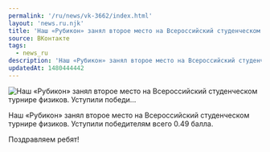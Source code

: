 ```yaml
---
permalink: '/ru/news/vk-3662/index.html'
layout: 'news.ru.njk'
title: 'Наш «Рубикон» занял второе место на Всероссийский студенческом турнире физиков. Уступили победи…'
source: ВКонтакте
tags:
  - news_ru
description: 'Наш «Рубикон» занял второе место на Всероссийский студенческом турнире физиков. Уступили победи…'
updatedAt: 1480444442
---
```

![Наш «Рубикон» занял второе место на Всероссийский студенческом турнире физиков. Уступили победи…](https://sun9-64.userapi.com/impf/c636816/v636816484/36a7c/mhpKQD4fUmI.jpg?size=1280x720&quality=96&proxy=1&sign=5a1e9ff16f7dce8711af553b212a288f&c_uniq_tag=mXQK5WcyNofMuh2gmYxhs3rNeCj1xsX8aNVDeJR00xc&type=album)

Наш «Рубикон» занял второе место на Всероссийский студенческом турнире физиков. Уступили победителям всего 0.49 балла.

Поздравляем ребят!

